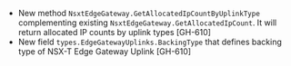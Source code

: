 * New method `NsxtEdgeGateway.GetAllocatedIpCountByUplinkType` complementing existing
  `NsxtEdgeGateway.GetAllocatedIpCount`. It will return allocated IP counts by uplink types [GH-610]
* New field `types.EdgeGatewayUplinks.BackingType` that defines backing type of NSX-T Edge Gateway
  Uplink [GH-610]
